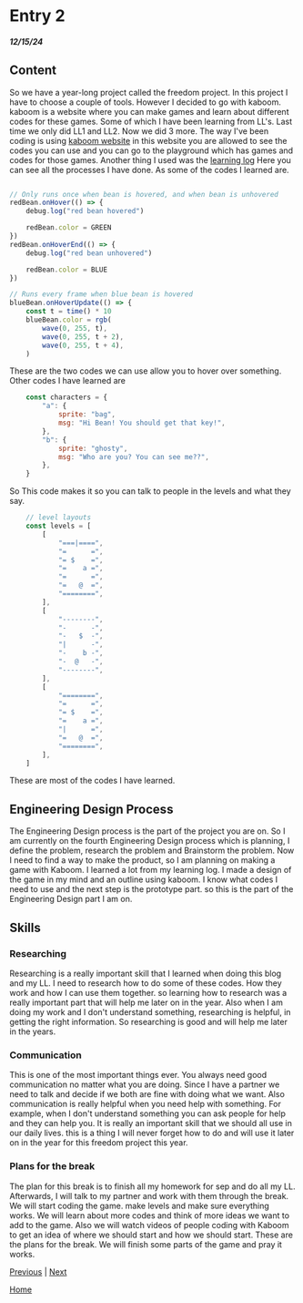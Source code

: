 # Entry 2
##### 12/15/24

## Content 
So we have a year-long project called the freedom project. In this project I have to choose a couple of tools. However I decided to go with kaboom. kaboom is a website where you can make games and learn about different codes for these games. Some of which I have been learning from LL's. Last time we only did LL1 and LL2. Now we did 3 more. The way I've been coding is using [kaboom website](https://kaboomjs.com/) in this website you are allowed to see the codes you can use and you can go to the playground which has games and codes for those games. Another thing I used was the [learning log](../tool/learning-log.md) Here you can see all the processes I have done. As some of the codes I learned are. 


`````js

// Only runs once when bean is hovered, and when bean is unhovered
redBean.onHover(() => {
	debug.log("red bean hovered")

	redBean.color = GREEN
})
redBean.onHoverEnd(() => {
	debug.log("red bean unhovered")

	redBean.color = BLUE
})

// Runs every frame when blue bean is hovered
blueBean.onHoverUpdate(() => {
	const t = time() * 10
	blueBean.color = rgb(
		wave(0, 255, t),
		wave(0, 255, t + 2),
		wave(0, 255, t + 4),
	)
`````
These are the two codes we can use allow you to hover over something. 
Other codes I have learned are
`````js
	const characters = {
		"a": {
			sprite: "bag",
			msg: "Hi Bean! You should get that key!",
		},
		"b": {
			sprite: "ghosty",
			msg: "Who are you? You can see me??",
		},
	}
`````
So This code makes it so you can talk to people in the levels and what they say.


`````js
	// level layouts
	const levels = [
		[
			"===|====",
			"=      =",
			"= $    =",
			"=    a =",
			"=      =",
			"=   @  =",
			"========",
		],
		[
			"--------",
			"-      -",
			"-   $  -",
			"|      -",
			"-    b -",
			"-  @   -",
			"--------",
		],
		[		
			"========",
		    "=      =",
			"= $    =",
			"=    a =",
			"|      =",
			"=   @  =",
			"========",
		],
	]
`````
These are most of the codes I have learned.

## Engineering Design Process
The Engineering Design process is the part of the project you are on. So I am currently on the fourth Engineering Design process which is planning, I define the problem, research the problem and Brainstorm the problem. Now I need to find a way to make the product, so I am planning on making a game with Kaboom. I learned a lot from my learning log. I made a design of the game in my mind and an outline using kaboom. I know what codes I need to use and the next step is the prototype part. so this is the part of the Engineering Design part I am on.

## Skills 

### Researching
Researching is a really important skill that I learned when doing this blog and my LL. I need to research how to do some of these codes. How they work and how I can use them together. so learning how to research was a really important part that will help me later on in the year. Also when I am doing my work and I don't understand something, researching is helpful, in getting the right information. So researching is good and will help me later in the years.

### Communication 
This is one of the most important things ever. You always need good communication no matter what you are doing. Since I have a partner we need to talk and decide if we both are fine with doing what we want. Also communication is really helpful when you need help with something. For example, when I don't understand something you can ask people for help and they can help you. It is really an important skill that we should all use in our daily lives. this is a thing I will never forget how to do and will use it later on in the year for this freedom project this year. 


### Plans for the break
The plan for this break is to finish all my homework for sep and do all my LL. Afterwards, I will talk to my partner and work with them through the break. We will start coding the game. make levels and make sure everything works. We will learn about more codes and think of more ideas we want to add to the game. Also we will watch videos of people coding with Kaboom to get an idea of where we should start and how we should start. These are the plans for the break. We will finish some parts of the game and pray it works. 

[Previous](entry01.md) | [Next](entry03.md)

[Home](../README.md)



